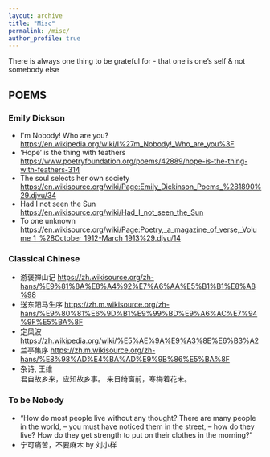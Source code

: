 ```yaml
---
layout: archive
title: "Misc"
permalink: /misc/
author_profile: true
---
```

There is always one thing to be grateful for - that one is one’s self & not somebody else

## POEMS
### Emily Dickson
- I'm Nobody! Who are you?   https://en.wikipedia.org/wiki/I%27m_Nobody!_Who_are_you%3F
- ‘Hope’ is the thing with feathers  https://www.poetryfoundation.org/poems/42889/hope-is-the-thing-with-feathers-314
- The soul selects her own society   https://en.wikisource.org/wiki/Page:Emily_Dickinson_Poems_%281890%29.djvu/34 
- Had I not seen the Sun  https://en.wikisource.org/wiki/Had_I_not_seen_the_Sun 
- To one unknown  https://en.wikisource.org/wiki/Page:Poetry,_a_magazine_of_verse,_Volume_1_%28October_1912-March_1913%29.djvu/14

###  Classical Chinese
- 游褒禅山记  https://zh.wikisource.org/zh-hans/%E9%81%8A%E8%A4%92%E7%A6%AA%E5%B1%B1%E8%A8%98  
- 送东阳马生序   https://zh.m.wikisource.org/zh-hans/%E9%80%81%E6%9D%B1%E9%99%BD%E9%A6%AC%E7%94%9F%E5%BA%8F 
- 定风波 https://zh.wikipedia.org/wiki/%E5%AE%9A%E9%A3%8E%E6%B3%A2
- 兰亭集序   https://zh.m.wikisource.org/zh-hans/%E8%98%AD%E4%BA%AD%E9%9B%86%E5%BA%8F 
-   杂诗, 王维  
 君自故乡来，应知故乡事。
来日绮窗前，寒梅着花未。

### To be Nobody
- “How do most people live without any thought? There are many people in the world, – you must have noticed them in the street, – how do they live? How do they get strength to put on their clothes in the morning?”
- 宁可痛苦，不要麻木   by  刘小样



